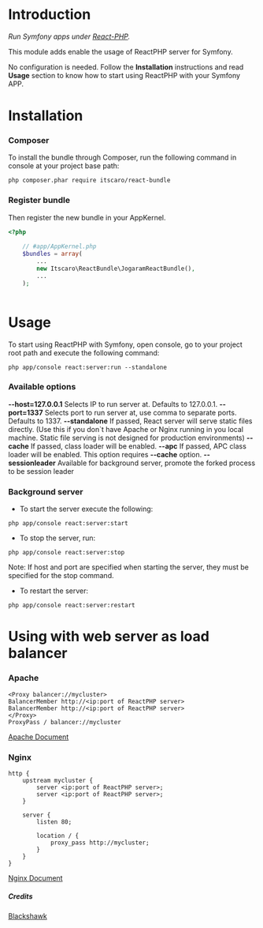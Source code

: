 # Introduction

*Run Symfony apps under [React-PHP](https://github.com/reactphp/react).*

This module adds enable the usage of ReactPHP server for Symfony.

No configuration is needed. Follow the **Installation** instructions and read **Usage** section to know how to start using ReactPHP with your Symfony APP.

# Installation

### Composer

To install the bundle through Composer, run the following command in console at your project base path:

```
php composer.phar require itscaro/react-bundle
```

### Register bundle

Then register the new bundle in your AppKernel.

```php
<?php
    
    // #app/AppKernel.php
    $bundles = array(
        ...
        new Itscaro\ReactBundle\JogaramReactBundle(),
        ...
    );
    
```

# Usage

To start using ReactPHP with Symfony, open console, go to your project root path and execute the following command:

```
php app/console react:server:run --standalone
```

### Available options

**--host=127.0.0.1** Selects IP to run server at. Defaults to 127.0.0.1.
**--port=1337** Selects port to run server at, use comma to separate ports. Defaults to 1337.
**--standalone** If passed, React server will serve static files directly. (Use this if you don`t have Apache or Nginx running in you local machine. Static file serving is not designed for production environments)
**--cache** If passed, class loader will be enabled.
**--apc** If passed, APC class loader will be enabled. This option requires **--cache** option.
**--sessionleader** Available for background server, promote the forked process to be session leader

### Background server

* To start the server execute the following:

```
php app/console react:server:start
```

* To stop the server, run:

```
php app/console react:server:stop
```

Note: If host and port are specified when starting the server, they must be specified for the stop command.

* To restart the server:

```
php app/console react:server:restart
```

# Using with web server as load balancer

### Apache

```
<Proxy balancer://mycluster>
BalancerMember http://<ip:port of ReactPHP server>
BalancerMember http://<ip:port of ReactPHP server>
</Proxy>
ProxyPass / balancer://mycluster
```

[Apache Document](http://httpd.apache.org/docs/2.4/mod/mod_proxy_balancer.html)

### Nginx

```
http {
    upstream mycluster {
        server <ip:port of ReactPHP server>;
        server <ip:port of ReactPHP server>;
    }

    server {
        listen 80;

        location / {
            proxy_pass http://mycluster;
        }
    }
}
```

[Nginx Document](http://nginx.org/en/docs/http/load_balancing.html)

##### Credits

[Blackshawk](https://github.com/Blackshawk/SymfonyReactorBundle)
